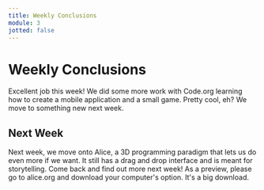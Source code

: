 ```yaml
---
title: Weekly Conclusions
module: 3
jotted: false
---
```


# Weekly Conclusions

Excellent job this week!  We did some more work with Code.org learning how to create a mobile application and a small game.  Pretty cool, eh? We move to something new next week.

## Next Week

Next week, we move onto Alice, a 3D programming paradigm that lets us do even more if we want.  It still has a drag and drop interface and is meant for storytelling.  Come back and find out more next week!  As a preview, please go to alice.org and download your computer's option. It's a big download.